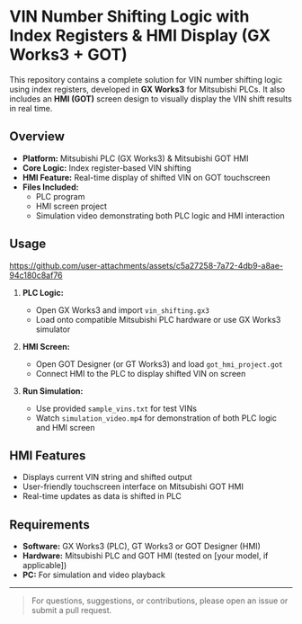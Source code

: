 # VIN Number Shifting Logic with Index Registers & HMI Display (GX Works3 + GOT)

This repository contains a complete solution for VIN number shifting logic using index registers, developed in **GX Works3** for Mitsubishi PLCs. It also includes an **HMI (GOT)** screen design to visually display the VIN shift results in real time.

## Overview

- **Platform:** Mitsubishi PLC (GX Works3) & Mitsubishi GOT HMI
- **Core Logic:** Index register-based VIN shifting
- **HMI Feature:** Real-time display of shifted VIN on GOT touchscreen
- **Files Included:**
    - PLC program
    - HMI screen project
    - Simulation video demonstrating both PLC logic and HMI interaction


## Usage

https://github.com/user-attachments/assets/c5a27258-7a72-4db9-a8ae-94c180c8af76



1. **PLC Logic:**
    - Open GX Works3 and import `vin_shifting.gx3`
    - Load onto compatible Mitsubishi PLC hardware or use GX Works3 simulator

2. **HMI Screen:**
    - Open GOT Designer (or GT Works3) and load `got_hmi_project.got`
    - Connect HMI to the PLC to display shifted VIN on screen

3. **Run Simulation:**
    - Use provided `sample_vins.txt` for test VINs
    - Watch `simulation_video.mp4` for demonstration of both PLC logic and HMI screen

## HMI Features

- Displays current VIN string and shifted output
- User-friendly touchscreen interface on Mitsubishi GOT HMI
- Real-time updates as data is shifted in PLC

## Requirements

- **Software:** GX Works3 (PLC), GT Works3 or GOT Designer (HMI)
- **Hardware:** Mitsubishi PLC and GOT HMI (tested on [your model, if applicable])
- **PC:** For simulation and video playback


---

> For questions, suggestions, or contributions, please open an issue or submit a pull request.

